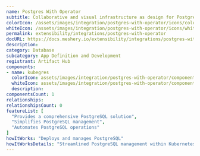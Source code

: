```yaml
---
name: Postgres With Operator
subtitle: Collaborative and visual infrastructure as design for Postgres With Operator
colorIcon: /assets/images/integration/postgres-with-operator/icons/color/postgres-with-operator-color.svg
whiteIcon: /assets/images/integration/postgres-with-operator/icons/white/postgres-with-operator-white.svg
permalink: extensibility/integrations/postgres-with-operator
docURL: https://docs.meshery.io/extensibility/integrations/postgres-with-operator
description: 
category: Database
subcategory: App Definition and Development
registrant: Artifact Hub
components: 
- name: kubegres
  colorIcon: assets/images/integration/postgres-with-operator/components/kubegres/icons/color/kubegres-color.svg
  whiteIcon: assets/images/integration/postgres-with-operator/components/kubegres/icons/white/kubegres-white.svg
  description: 
componentsCount: 1
relationships: 
relationshipsCount: 0
featureList: [
  "Provides a comprehensive PostgreSQL solution",
  "Simplifies PostgreSQL management",
  "Automates PostgreSQL operations"
]
howItWorks: "Deploys and manages PostgreSQL"
howItWorksDetails: "Streamlined PostgreSQL management within Kubernetes"
---
```

